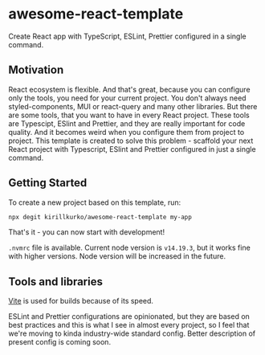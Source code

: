 # awesome-react-template
Create React app with TypeScript, ESLint, Prettier configured in a single command.

## Motivation

React ecosystem is flexible. And that's great, because you can configure only the 
tools, you need for your current project. You don't always need styled-components, 
MUI or react-query and many other libraries. But there are some tools, that you want 
to have in every React project. These tools are Typescipt, ESlint and Prettier, and they 
are really important for code quality. And it becomes weird when you configure them from project 
to project. This template is created to solve this problem - scaffold your next React 
project with Typescript, ESlint and Prettier configured in just a single command.

## Getting Started

To create a new project based on this template, run:

```bash
npx degit kirillkurko/awesome-react-template my-app
```

That's it - you can now start with development!

`.nvmrc` file is available. Current node version is `v14.19.3`, but it works fine with
higher versions. Node version will be increased in the future.

## Tools and libraries
[Vite](https://vitejs.dev/) is used for builds because of its speed. 

ESLint and Prettier configurations are opinionated, but they are based on best practices and this
is what I see in almost every project, so I feel that we're moving to kinda industry-wide 
standard config. Better description of present config is coming soon.
